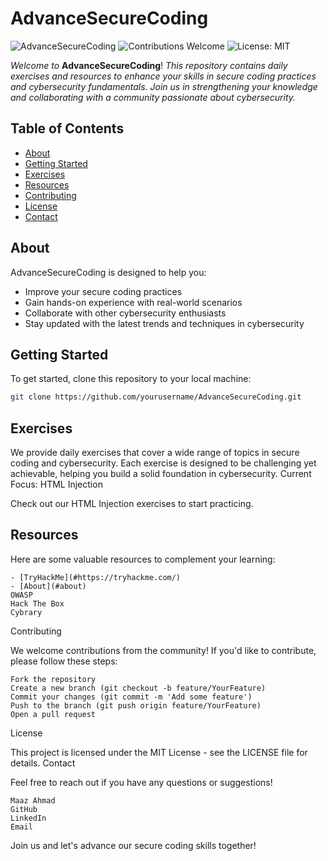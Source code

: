 # AdvanceSecureCoding

![AdvanceSecureCoding](https://img.shields.io/badge/Cybersecurity-Advanced-blue.svg) 
![Contributions Welcome](https://img.shields.io/badge/Contributions-Welcome-brightgreen.svg) 
![License: MIT](https://img.shields.io/badge/License-MIT-yellow.svg)

*Welcome to* **AdvanceSecureCoding**! *This repository contains daily exercises and resources to enhance your skills in secure coding practices and cybersecurity fundamentals. Join us in strengthening your knowledge and collaborating with a community passionate about cybersecurity.*

## Table of Contents

- [About](#about)
- [Getting Started](#getting-started)
- [Exercises](#exercises)
- [Resources](#resources)
- [Contributing](#contributing)
- [License](#license)
- [Contact](#contact)

## About

AdvanceSecureCoding is designed to help you:
- Improve your secure coding practices
- Gain hands-on experience with real-world scenarios
- Collaborate with other cybersecurity enthusiasts
- Stay updated with the latest trends and techniques in cybersecurity

## Getting Started

To get started, clone this repository to your local machine:

```bash
git clone https://github.com/yourusername/AdvanceSecureCoding.git
```


## Exercises

We provide daily exercises that cover a wide range of topics in secure coding and cybersecurity. Each exercise is designed to be challenging yet achievable, helping you build a solid foundation in cybersecurity.
Current Focus: HTML Injection

Check out our HTML Injection exercises to start practicing.
## Resources

Here are some valuable resources to complement your learning:

    - [TryHackMe](#https://tryhackme.com/)
    - [About](#about)
    OWASP
    Hack The Box
    Cybrary

Contributing

We welcome contributions from the community! If you'd like to contribute, please follow these steps:

    Fork the repository
    Create a new branch (git checkout -b feature/YourFeature)
    Commit your changes (git commit -m 'Add some feature')
    Push to the branch (git push origin feature/YourFeature)
    Open a pull request

License

This project is licensed under the MIT License - see the LICENSE file for details.
Contact

Feel free to reach out if you have any questions or suggestions!

    Maaz Ahmad
    GitHub
    LinkedIn
    Email

Join us and let's advance our secure coding skills together!
